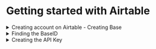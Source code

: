 # Getting started with Airtable


<details>
<summary>Creating account on Airtable - Creating Base </summary>

<h3> 1. Go to https://airtable.com </h3>
</br>
</br> 

![login screen](/WIO Terminal/SecureWiFiAirtable/images/airtable_welcome.png)

</br>
</br>

<h3> 2. Sign in if you have an Airtable account, or Sign up to create a new account</h3>
</br>
</br> 

![sign up screen](/WIO Terminal/SecureWiFiAirtable/images/signup.png)![sign in screen](/Lesson_5/images/signin.png)

<h3> 3. Click on Add a base and Start from scratch   </h3>     

![add base screen](/WIO Terminal/SecureWiFiAirtable/images/addbase.png)

<h3> and give it a suitable name</h3> 

![name base screen](/WIO Terminal/SecureWiFiAirtable/images/namebase.png)
        
<h3> 4. This will open up your new document . Note the names of the Table and Fields </h3>
        
![table view screen](/Lesson_5/images/tableview.png)
</details>



<details>
  <summary>Finding the BaseID </summary>

<h3> 1. Go to https://airtable.com/api </h3>

![api welcome screen](/WIO Terminal/SecureWiFiAirtable/images/apiwelcome.png)

<h3> 2. Click on your project name to reveal the api page. Copy the Base ID and replace the "ATdocID" in secrets.py with this string </h3>

![api page screen](/WIO Terminal/SecureWiFiAirtable/images/apipage.png)

</details>



<details>
  <summary>Creating the API Key</summary>


<h3> 1. Go to https://airtable.com/account and click Generate API Key</h3>

![api welcome screen](/WIO Terminal/SecureWiFiAirtable/images/apikey1.png)

<h3> 2. Copy the API Key and replace the "ATappkey" in secrets.py with this string. Do not share this string.</h3>

![api welcome screen](/WIO Terminal/SecureWiFiAirtable/images/apikey2.png)

</details>
